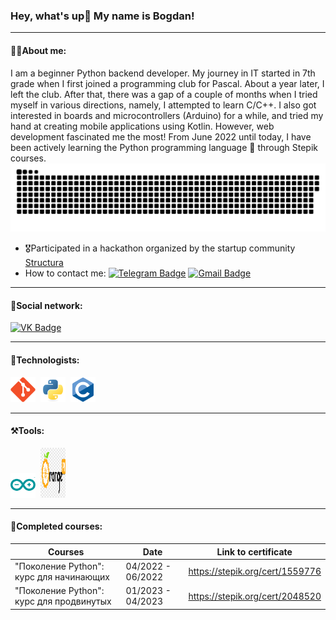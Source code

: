 ### Hey, what's up👋 My name is Bogdan!

---

#### 👨‍💻About me:
I am a beginner Python backend developer. My journey in IT started in 7th grade when I first joined a programming club 
for Pascal. About a year later, I left the club. After that, there was a gap of a couple of months when I tried myself 
in various directions, namely, I attempted to learn C/C++. I also got interested in boards and microcontrollers 
(Arduino) for a while, and tried my hand at creating mobile applications using Kotlin. However, web development 
fascinated me the most! From June 2022 until today, I have been actively learning the Python programming language 🐍 
through Stepik courses.
![](github-snake.svg)

* 🎖️Participated in a hackathon organized by the startup community [Structura](https://vk.com/yours_startup)
* How to contact me: [![Telegram Badge](https://img.shields.io/badge/-atroshenkobogdan-blue?style=flat&logo=Telegram&logoColor=white)](https://t.me/Bogdanatrosenko) [![Gmail Badge](https://img.shields.io/badge/-Gmail-red?style=flat&logo=Gmail&logoColor=white)](mailto:bogdanatrosenko@gmail.com)

---

#### 🤝Social network:
<div>
    <a href="https://vk.com/bog_at_04" target="_blank">
    <img src="https://cdn-icons-png.flaticon.com/512/145/145813.png" width="40" height="40" alt="VK Badge"/>
    </a>
</div>

---

#### 💾Technologists:
<div>
  <img src="https://github.com/devicons/devicon/blob/master/icons/git/git-original.svg" title="git" alt="git" width="40" height="40"/>&nbsp
  <img src="https://github.com/devicons/devicon/blob/master/icons/python/python-original.svg" title="python" alt="python" width="40" height="40"/>&nbsp
  <img src="https://github.com/devicons/devicon/blob/master/icons/c/c-original.svg" title="c" alt="c" width="40" height="40"/>&nbsp
</div>

---

#### ⚒Tools:
<div>
  <img src="https://github.com/devicons/devicon/blob/master/icons/arduino/arduino-original.svg" title="arduino" alt="arduino" width="40" height="40"/>&nbsp
  <img src="https://github.com/Raisin228/Raisin228/blob/main/orange.png" title="orange pi" alt="orange pi" width="40" height="80"/>&nbsp
</div>

---

#### 📑Completed courses:
| Courses                                  | Date              | Link to certificate             |
|------------------------------------------|-------------------|---------------------------------|
| "Поколение Python": курс для начинающих  | 04/2022 - 06/2022 | https://stepik.org/cert/1559776 |
| "Поколение Python": курс для продвинутых | 01/2023 - 04/2023 | https://stepik.org/cert/2048520 |




